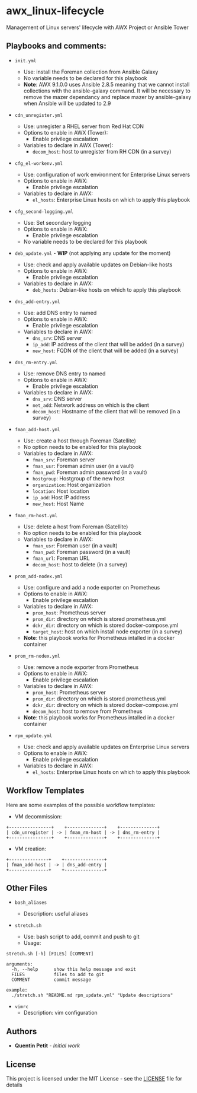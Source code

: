 # awx_linux-lifecycle
Management of Linux servers' lifecycle with AWX Project or Ansible Tower

## Playbooks and comments:

* `init.yml`
  - Use: install the Foreman collection from Ansible Galaxy      
  - No variable needs to be declared for this playbook 
  - **Note**: AWX 9.1.0.0 uses Ansible 2.8.5 meaning that we cannot install collections with the ansible-galaxy command. It will be necessary to remove the mazer dependancy and replace mazer by ansible-galaxy when Ansible will be updated to 2.9

* `cdn_unregister.yml`
  - Use: unregister a RHEL server from Red Hat CDN
  - Options to enable in AWX (Tower):
    - Enable privilege escalation
  - Variables to declare in AWX (Tower):
    - `decom_host`: host to unregister from RH CDN (in a survey)      

* `cfg_el-workenv.yml`
  - Use: configuration of work environment for Enterprise Linux servers
  - Options to enable in AWX:
    - Enable privilege escalation
  - Variables to declare in AWX:
    - `el_hosts`: Enterprise Linux hosts on which to apply this playbook

* `cfg_second-logging.yml`
  - Use: Set secondary logging
  - Options to enable in AWX:
    - Enable privilege escalation
  - No variable needs to be declared for this playbook

* `deb_update.yml` - **WIP** (not applying any update for the moment)
  - Use: check and apply available updates on Debian-like hosts
  - Options to enable in AWX:
    - Enable privilege escalation
  - Variables to declare in AWX:
    - `deb_hosts`: Debian-like hosts on which to apply this playbook

* `dns_add-entry.yml`
  - Use: add DNS entry to named
  - Options to enable in AWX:
    - Enable privilege escalation
  - Variables to declare in AWX:
    - `dns_srv`: DNS server
    - `ip_add`: IP address of the client that will be added (in a survey)
    - `new_host`: FQDN of the client that will be added (in a survey)

* `dns_rm-entry.yml`
  - Use: remove DNS entry to named
  - Options to enable in AWX:
    - Enable privilege escalation
  - Variables to declare in AWX:
    - `dns_srv`: DNS server
    - `net_add`: Network address on which is the client
    - `decom_host`: Hostname of the client that will be removed (in a survey)

* `fman_add-host.yml`
  - Use: create a host through Foreman (Satellite)
  - No option needs to be enabled for this playbook
  - Variables to declare in AWX:
    - `fman_srv`: Foreman server
    - `fman_usr`: Foreman admin user (in a vault)
    - `fman_pwd`: Foreman admin password (in a vault)
    - `hostgroup`: Hostgroup of the new host
    - `organization`: Host organization
    - `location`: Host location
    - `ip_add`: Host IP address
    - `new_host`: Host Name

* `fman_rm-host.yml`
  - Use: delete a host from Foreman (Satellite)
  - No option needs to be enabled for this playbook
  - Variables to declare in AWX:
    - `fman_usr`: Foreman user (in a vault)
    - `fman_pwd`: Foreman password (in a vault)
    - `fman_url`: Foreman URL
    - `decom_host`: host to delete (in a survey)

* `prom_add-nodex.yml`
  - Use: configure and add a node exporter on Prometheus
  - Options to enable in AWX:
    - Enable privilege escalation
  - Variables to declare in AWX:
    - `prom_host`: Prometheus server
    - `prom_dir`: directory on which is stored prometheus.yml
    - `dckr_dir`: directory on which is stored docker-compose.yml
    - `target_host`: host on which install node exporter (in a survey)
  - **Note**: this playbook works for Prometheus intalled in a docker container

* `prom_rm-nodex.yml`
  - Use: remove a node exporter from Prometheus
  - Options to enable in AWX:
    - Enable privilege escalation
  - Variables to declare in AWX:
    - `prom_host`: Prometheus server
    - `prom_dir`: directory on which is stored prometheus.yml
    - `dckr_dir`: directory on which is stored docker-compose.yml
    - `decom_host`: host to remove from Prometheus
  - **Note**: this playbook works for Prometheus intalled in a docker container

* `rpm_update.yml`
  - Use: check and apply available updates on Enterprise Linux servers
  - Options to enable in AWX:
    - Enable privilege escalation
  - Variables to declare in AWX:
    - `el_hosts`: Enterprise Linux hosts on which to apply this playbook

## Workflow Templates

Here are some examples of the possible workflow templates:
* VM decommission:
```
+----------------+    +--------------+    +--------------+
| cdn_unregister | -> | fman_rm-host | -> | dns_rm-entry |
+----------------+    +--------------+    +--------------+
```

* VM creation:
```
+---------------+    +---------------+
| fman_add-host | -> | dns_add-entry |
+---------------+    +---------------+
```

## Other Files

* `bash_aliases`
  - Description: useful aliases

* `stretch.sh`
  - Use: bash script to add, commit and push to git
  - Usage:
```
stretch.sh [-h] [FILES] [COMMENT]

arguments:
  -h, --help      show this help message and exit
  FILES           files to add to git
  COMMENT         commit message

example:
  ./stretch.sh "README.md rpm_update.yml" "Update descriptions"
```

* `vimrc`
  - Description: vim configuration

## Authors

* **Quentin Petit** - *Initial work*

## License

This project is licensed under the MIT License - see the [LICENSE](LICENSE) file for details
